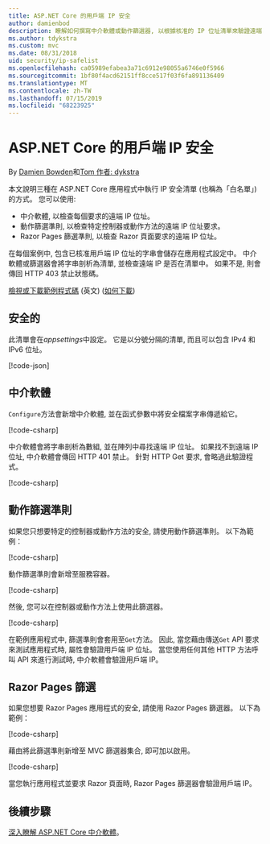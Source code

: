 ```yaml
---
title: ASP.NET Core 的用戶端 IP 安全
author: damienbod
description: 瞭解如何撰寫中介軟體或動作篩選器, 以根據核准的 IP 位址清單來驗證遠端 IP 位址。
ms.author: tdykstra
ms.custom: mvc
ms.date: 08/31/2018
uid: security/ip-safelist
ms.openlocfilehash: ca05989efabea3a71c6912e98055a6746e0f5966
ms.sourcegitcommit: 1bf80f4acd62151ff8cce517f03f6fa891136409
ms.translationtype: MT
ms.contentlocale: zh-TW
ms.lasthandoff: 07/15/2019
ms.locfileid: "68223925"
---
```

# <a name="client-ip-safelist-for-aspnet-core"></a>ASP.NET Core 的用戶端 IP 安全

By [Damien Bowden](https://twitter.com/damien_bod)和[Tom 作者: dykstra](https://github.com/tdykstra)
 
本文說明三種在 ASP.NET Core 應用程式中執行 IP 安全清單 (也稱為「白名單」) 的方式。 您可以使用:

* 中介軟體, 以檢查每個要求的遠端 IP 位址。
* 動作篩選準則, 以檢查特定控制器或動作方法的遠端 IP 位址要求。
* Razor Pages 篩選準則, 以檢查 Razor 頁面要求的遠端 IP 位址。

在每個案例中, 包含已核准用戶端 IP 位址的字串會儲存在應用程式設定中。 中介軟體或篩選器會將字串剖析為清單, 並檢查遠端 IP 是否在清單中。 如果不是, 則會傳回 HTTP 403 禁止狀態碼。

[檢視或下載範例程式碼](https://github.com/aspnet/AspNetCore.Docs/tree/master/aspnetcore/security/ip-safelist/samples/2.x/ClientIpAspNetCore) \(英文\) ([如何下載](xref:index#how-to-download-a-sample))

## <a name="the-safelist"></a>安全的

此清單會在*appsettings*中設定。 它是以分號分隔的清單, 而且可以包含 IPv4 和 IPv6 位址。

[!code-json[](ip-safelist/samples/2.x/ClientIpAspNetCore/appsettings.json?highlight=2)]

## <a name="middleware"></a>中介軟體

`Configure`方法會新增中介軟體, 並在函式參數中將安全檔案字串傳遞給它。

[!code-csharp[](ip-safelist/samples/2.x/ClientIpAspNetCore/Startup.cs?name=snippet_Configure&highlight=10)]

中介軟體會將字串剖析為數組, 並在陣列中尋找遠端 IP 位址。 如果找不到遠端 IP 位址, 中介軟體會傳回 HTTP 401 禁止。 針對 HTTP Get 要求, 會略過此驗證程式。

[!code-csharp[](ip-safelist/samples/2.x/ClientIpAspNetCore/AdminSafeListMiddleware.cs?name=snippet_ClassOnly)]

## <a name="action-filter"></a>動作篩選準則

如果您只想要特定的控制器或動作方法的安全, 請使用動作篩選準則。 以下為範例： 

[!code-csharp[](ip-safelist/samples/2.x/ClientIpAspNetCore/Filters/ClientIdCheckFilter.cs)]

動作篩選準則會新增至服務容器。

[!code-csharp[](ip-safelist/samples/2.x/ClientIpAspNetCore/Startup.cs?name=snippet_ConfigureServices&highlight=3)]

然後, 您可以在控制器或動作方法上使用此篩選器。

[!code-csharp[](ip-safelist/samples/2.x/ClientIpAspNetCore/Controllers/ValuesController.cs?name=snippet_Filter&highlight=1)]

在範例應用程式中, 篩選準則會套用至`Get`方法。 因此, 當您藉由傳送`Get` API 要求來測試應用程式時, 屬性會驗證用戶端 IP 位址。 當您使用任何其他 HTTP 方法呼叫 API 來進行測試時, 中介軟體會驗證用戶端 IP。

## <a name="razor-pages-filter"></a>Razor Pages 篩選 

如果您想要 Razor Pages 應用程式的安全, 請使用 Razor Pages 篩選器。 以下為範例： 

[!code-csharp[](ip-safelist/samples/2.x/ClientIpAspNetCore/Filters/ClientIdCheckPageFilter.cs)]

藉由將此篩選準則新增至 MVC 篩選器集合, 即可加以啟用。

[!code-csharp[](ip-safelist/samples/2.x/ClientIpAspNetCore/Startup.cs?name=snippet_ConfigureServices&highlight=7-9)]

當您執行應用程式並要求 Razor 頁面時, Razor Pages 篩選器會驗證用戶端 IP。

## <a name="next-steps"></a>後續步驟

[深入瞭解 ASP.NET Core 中介軟體](xref:fundamentals/middleware/index)。
